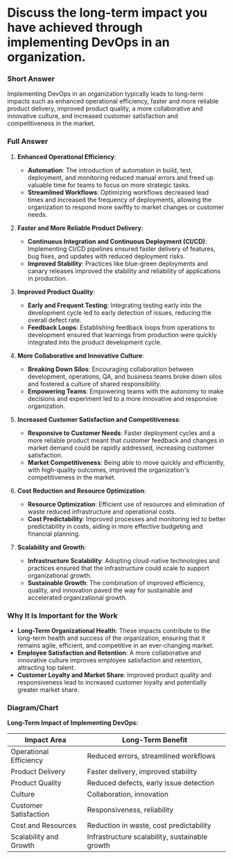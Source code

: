 # Discuss the long-term impact you have achieved through implementing DevOps in an organization.

### Short Answer
Implementing DevOps in an organization typically leads to long-term impacts such as enhanced operational efficiency, faster and more reliable product delivery, improved product quality, a more collaborative and innovative culture, and increased customer satisfaction and competitiveness in the market.

### Full Answer
1. **Enhanced Operational Efficiency**:
    - **Automation**: The introduction of automation in build, test, deployment, and monitoring reduced manual errors and freed up valuable time for teams to focus on more strategic tasks.
    - **Streamlined Workflows**: Optimizing workflows decreased lead times and increased the frequency of deployments, allowing the organization to respond more swiftly to market changes or customer needs.

2. **Faster and More Reliable Product Delivery**:
    - **Continuous Integration and Continuous Deployment (CI/CD)**: Implementing CI/CD pipelines ensured faster delivery of features, bug fixes, and updates with reduced deployment risks.
    - **Improved Stability**: Practices like blue-green deployments and canary releases improved the stability and reliability of applications in production.

3. **Improved Product Quality**:
    - **Early and Frequent Testing**: Integrating testing early into the development cycle led to early detection of issues, reducing the overall defect rate.
    - **Feedback Loops**: Establishing feedback loops from operations to development ensured that learnings from production were quickly integrated into the product development cycle.

4. **More Collaborative and Innovative Culture**:
    - **Breaking Down Silos**: Encouraging collaboration between development, operations, QA, and business teams broke down silos and fostered a culture of shared responsibility.
    - **Empowering Teams**: Empowering teams with the autonomy to make decisions and experiment led to a more innovative and responsive organization.

5. **Increased Customer Satisfaction and Competitiveness**:
    - **Responsive to Customer Needs**: Faster deployment cycles and a more reliable product meant that customer feedback and changes in market demand could be rapidly addressed, increasing customer satisfaction.
    - **Market Competitiveness**: Being able to move quickly and efficiently, with high-quality outcomes, improved the organization's competitiveness in the market.

6. **Cost Reduction and Resource Optimization**:
    - **Resource Optimization**: Efficient use of resources and elimination of waste reduced infrastructure and operational costs.
    - **Cost Predictability**: Improved processes and monitoring led to better predictability in costs, aiding in more effective budgeting and financial planning.

7. **Scalability and Growth**:
    - **Infrastructure Scalability**: Adopting cloud-native technologies and practices ensured that the infrastructure could scale to support organizational growth.
    - **Sustainable Growth**: The combination of improved efficiency, quality, and innovation paved the way for sustainable and accelerated organizational growth.

### Why It Is Important for the Work
- **Long-Term Organizational Health**: These impacts contribute to the long-term health and success of the organization, ensuring that it remains agile, efficient, and competitive in an ever-changing market.
- **Employee Satisfaction and Retention**: A more collaborative and innovative culture improves employee satisfaction and retention, attracting top talent.
- **Customer Loyalty and Market Share**: Improved product quality and responsiveness lead to increased customer loyalty and potentially greater market share.

### Diagram/Chart
**Long-Term Impact of Implementing DevOps:**

| Impact Area             | Long-Term Benefit                            |
|-------------------------|----------------------------------------------|
| Operational Efficiency  | Reduced errors, streamlined workflows        |
| Product Delivery        | Faster delivery, improved stability          |
| Product Quality         | Reduced defects, early issue detection       |
| Culture                 | Collaboration, innovation                    |
| Customer Satisfaction   | Responsiveness, reliability                  |
| Cost and Resources      | Reduction in waste, cost predictability      |
| Scalability and Growth  | Infrastructure scalability, sustainable growth |